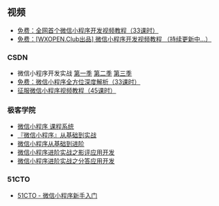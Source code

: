 ## 视频

- [免费：全网首个微信小程序开发视频教程（33课时）](http://www.howzhi.com/course/15035/)
- [免费：[WXOPEN.Club出品] 微信小程序开发视频教程 （持续更新中...）](http://wxopen.club/topic/582d4999745f85100cd13a65)

### CSDN

- 微信小程序开发实战 [第一季](http://edu.csdn.net/course/detail/3011) [第二季](http://edu.csdn.net/course/detail/3045) [第三季](http://edu.csdn.net/course/detail/3073)
- [免费：微信小程序全方位深度解析（33课时）](http://edu.csdn.net/course/detail/3081)
- [征服微信小程序视频教程（45课时）](http://edu.csdn.net/course/detail/3371)

### 极客学院

- [微信小程序 课程系统](http://www.jikexueyuan.com/zhiye/wechatapp)
- [『微信小程序』从基础到实战](http://www.jikexueyuan.com/zhiye/course/34.html?type=8&utm_source=jike&utm_medium=www_index_cf&utm_campaign=wechat_app&utm_content=0930)
- [微信小程序从基础到进阶](http://www.jikexueyuan.com/zhiye/course/45.html?type=15)
- [微信小程序进阶实战之影评应用开发](http://www.jikexueyuan.com/zhiye/course/48.html?type=16)
- [微信小程序进阶实战之分答应用开发](http://www.jikexueyuan.com/zhiye/course/47.html?type=16)

### 51CTO

- [51CTO - 微信小程序新手入门](http://edu.51cto.com/course/course_id-7242.html)
